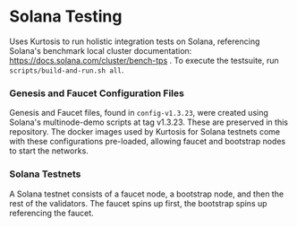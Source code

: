 Solana Testing
==============
Uses Kurtosis to run holistic integration tests on Solana, referencing Solana's benchmark local cluster documentation: https://docs.solana.com/cluster/bench-tps . To execute the testsuite, run `scripts/build-and-run.sh all`.

### Genesis and Faucet Configuration Files
Genesis and Faucet files, found in `config-v1.3.23`, were created using Solana's multinode-demo scripts at tag v1.3.23.
These are preserved in this repository. The docker images used by Kurtosis for Solana testnets come with these configurations pre-loaded, allowing faucet and bootstrap nodes to start the networks.

### Solana Testnets
A Solana testnet consists of a faucet node, a bootstrap node, and then the rest of the validators.
The faucet spins up first, the bootstrap spins up referencing the faucet.
